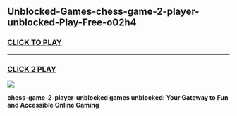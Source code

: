 
## Unblocked-Games-chess-game-2-player-unblocked-Play-Free-o02h4
<h3>
<a href="https://premium76.site?title=chess-game-2-player-unblocked&ref=09A">CLICK TO PLAY</a></h3>
<hr>

<h3>
<a href="https://premium76.site?title=chess-game-2-player-unblocked&ref=09A">CLICK 2 PLAY</a>
  
</h3>

<a href="https://premium76.site?title=chess-game-2-player-unblocked&ref=09A"><img src="https://clearcache.store/games.png"></a>


**chess-game-2-player-unblocked games unblocked: Your Gateway to Fun and Accessible Online Gaming**
